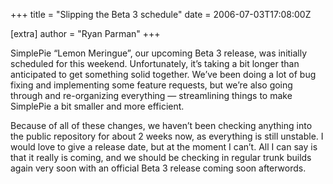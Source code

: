 +++
title = "Slipping the Beta 3 schedule"
date = 2006-07-03T17:08:00Z

[extra]
author = "Ryan Parman"
+++

SimplePie “Lemon Meringue”, our upcoming Beta 3 release, was initially scheduled for this weekend. Unfortunately, it’s taking a bit longer than anticipated to get something solid together. We’ve been doing a lot of bug fixing and implementing some feature requests, but we’re also going through and re-organizing everything — streamlining things to make SimplePie a bit smaller and more efficient.

Because of all of these changes, we haven’t been checking anything into the public repository for about 2 weeks now, as everything is still unstable. I would love to give a release date, but at the moment I can’t. All I can say is that it really is coming, and we should be checking in regular trunk builds again very soon with an official Beta 3 release coming soon afterwords.

